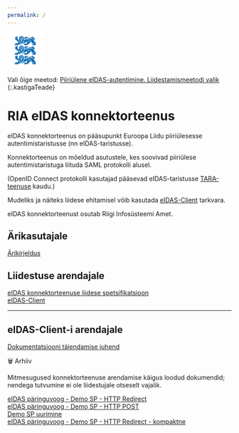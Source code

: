 ```yaml
---
permalink: /
---
```


<img src='img/LOVID.png' style='width: 80px;'>

Vali õige meetod: [Piiriülene eIDAS-autentimine. Liidestamismeetodi valik](Valik)
{:.kastigaTeade}

# RIA eIDAS konnektorteenus

eIDAS konnektorteenus on pääsupunkt Euroopa Liidu piiriülesesse autentimistaristusse (nn eIDAS-taristusse).

Konnektorteenus on mõeldud asutustele, kes soovivad piiriülese autentimistaristuga liituda SAML protokolli alusel.

(OpenID Connect protokolli kasutajad pääsevad eIDAS-taristusse [TARA-teenuse](https://e-gov.github.io/TARA-Doku/) kaudu.)

Mudeliks ja näiteks liidese ehitamisel võib kasutada [eIDAS-Client](https://github.com/e-gov/eIDAS-Client) tarkvara.

eIDAS konnektorteenust osutab Riigi Infosüsteemi Amet.

## Ärikasutajale

[Ärikirjeldus](Arikirjeldus)<br>

## Liidestuse arendajale

[eIDAS konnektorteenuse liidese spetsifikatsioon](Spetsifikatsioon)<br>
[eIDAS-Client](https://github.com/e-gov/eIDAS-Client)

----

## eIDAS-Client-i arendajale

[Dokumentatsiooni täiendamise juhend](Dokujuhend)

🗑  Arhiiv

Mitmesugused konnektorteenuse arendamise käigus loodud dokumendid;   nendega tutvumine ei ole liidestujale otseselt vajalik.

[eIDAS päringuvoog - Demo SP - HTTP Redirect](Vookirjeldus-1)<br>
[eIDAS päringuvoog - Demo SP - HTTP POST](Vookirjeldus-2)<br>
[Demo SP uurimine](DemoSP-uurimine)<br>
[eIDAS päringuvoog - Demo SP - HTTP Redirect - kompaktne](Vookirjeldus-1a)



